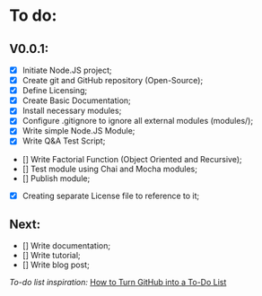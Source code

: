 # To do:
## V0.0.1:
 - [X] Initiate Node.JS project;
 - [X] Create git and GitHub repository (Open-Source);
 - [X] Define Licensing;
 - [X] Create Basic Documentation;
 - [X] Install necessary modules;
 - [X] Configure .gitignore to ignore all external modules (modules/);
 - [X] Write simple Node.JS Module;
 - [X] Write Q&A Test Script;
 - [] Write Factorial Function (Object Oriented and Recursive);
 - [] Test module using Chai and Mocha modules;
 - [] Publish module;
 - [X] Creating separate License file to reference to it;
 
## Next:
 - [] Write documentation;
 - [] Write tutorial;
 - [] Write blog post;

*To-do list inspiration:* [How to Turn GitHub into a To-Do List](http://lifehacker.com/why-a-github-gist-is-my-favorite-to-do-list-1493063613)